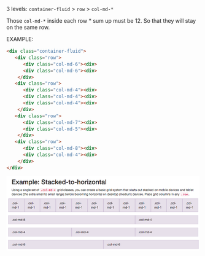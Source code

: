 3 levels:
`container-fluid`  >  `row`  >  `col-md-*`

Those `col-md-*` inside each row * sum up must be 12. So that they will stay on the same row.

EXAMPLE:
```html
<div class="container-fluid">
   <div class="row">
      <div class="col-md-6"><div>
      <div class="col-md-6"><div>
    </div>
   <div class="row">
      <div class="col-md-4"><div>
      <div class="col-md-4"><div>
      <div class="col-md-4"><div>
    </div>
   <div class="row">
      <div class="col-md-7"><div>
      <div class="col-md-5"><div>
    </div>
   <div class="row">
      <div class="col-md-8"><div>
      <div class="col-md-4"><div>
    </div>
</div>  
```

![Bootstrap grid](bootstrapGrid.png)

